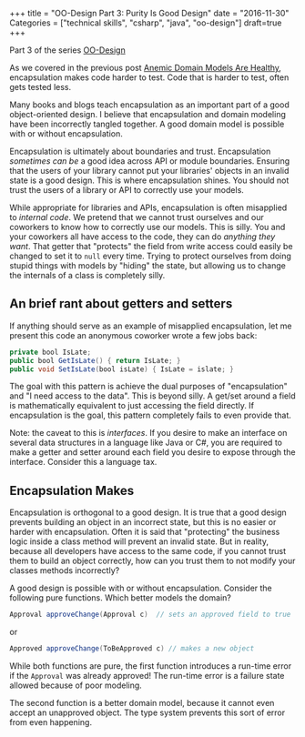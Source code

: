 +++
title = "OO-Design Part 3: Purity Is Good Design"
date = "2016-11-30"
Categories = ["technical skills", "csharp", "java", "oo-design"]
draft=true
+++

Part 3 of the series [OO-Design](/categories/oo-design/)

As we covered in the previous post [Anemic Domain Models Are Healthy](/anemic-domain-model/), encapsulation makes
code harder to test. Code that is harder to test, often gets tested less.

Many books and blogs teach encapsulation as an important part of a good
object-oriented design. I believe that encapsulation and domain modeling have
been incorrectly tangled together. A good domain model is possible with or
without encapsulation.

Encapsulation is ultimately about boundaries and trust. Encapsulation _sometimes
can be_ a good idea across API or module boundaries. Ensuring that the users of
your library cannot put your libraries' objects in an invalid state is a good
design. This is where encapsulation shines. You should not trust the users of a
library or API to correctly use your models.

While appropriate for libraries and APIs, encapsulation is often misapplied to
_internal code_. We pretend that we cannot trust ourselves and our coworkers to
know how to correctly use our models. This is silly. You and your coworkers all
have access to the code, they can do _anything they want_. That getter that
"protects" the field from write access could easily be changed to set it to
```null``` every time. Trying to protect ourselves from doing stupid things with
models by "hiding" the state, but allowing us to change the internals of a class
is completely silly.

## An brief rant about getters and setters

If anything should serve as an example of misapplied encapsulation, let me
present this code an anonymous coworker wrote a few jobs back:

``` java
private bool IsLate;
public bool GetIsLate() { return IsLate; }
public void SetIsLate(bool isLate) { IsLate = islate; }
```

The goal with this pattern is achieve the dual purposes of "encapsulation" and
"I need access to the data". This is beyond silly. A get/set around a field is
mathematically equivalent to just accessing the field directly. If encapsulation
is the goal, this pattern completely fails to even provide that.

Note: the caveat to this is _interfaces_. If you desire to make an interface on
several data structures in a language like Java or C#, you are required to make
a getter and setter around each field you desire to expose through the
interface. Consider this a language tax.

## Encapsulation Makes 

Encapsulation is orthogonal to a good design. It is true that a good design
prevents building an object in an incorrect state, but this is no easier or
harder with encapsulation. Often it is said that "protecting" the business logic
inside a class method will prevent an invalid state. But in reality, because all
developers have access to the same code, if you cannot trust them to build an
object correctly, how can you trust them to not modify your classes methods
incorrectly?

A good design is possible with or without encapsulation. Consider the following
pure functions. Which better models the domain?

``` java
Approval approveChange(Approval c)  // sets an approved field to true
```

or

``` java
Approved approveChange(ToBeApproved c) // makes a new object
```

While both functions are pure, the first function introduces a run-time error if
the ```Approval``` was already approved! The run-time error is a failure state
allowed because of poor modeling. 

The second function is a better domain model, because it cannot even accept an
unapproved object. The type system prevents this sort of error from even
happening.
